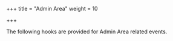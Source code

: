 +++
title = "Admin Area"
weight = 10

+++

The following hooks are provided for Admin Area related events.

